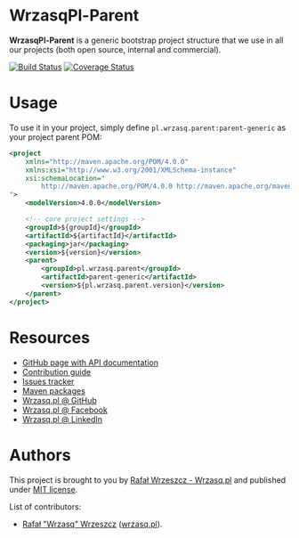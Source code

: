 <!---
# This file is part of the pl.wrzasq.parent.
#
# @license http://mit-license.org/ The MIT license
# @copyright 2015, 2017 - 2021 © by Rafał Wrzeszcz - Wrzasq.pl.
-->

# WrzasqPl-Parent

**WrzasqPl-Parent** is a generic bootstrap project structure that we use in all our projects (both open source, internal
and commercial).

[![Build Status](https://github.com/rafalwrzeszcz-wrzasqpl/pl.wrzasq.parent/actions/workflows/build.yaml/badge.svg)](https://github.com/rafalwrzeszcz-wrzasqpl/pl.wrzasq.parent/actions)
[![Coverage Status](https://coveralls.io/repos/github/rafalwrzeszcz-wrzasqpl/pl.wrzasq.parent/badge.svg)](https://coveralls.io/github/rafalwrzeszcz-wrzasqpl/pl.wrzasq.parent)

# Usage

To use it in your project, simply define `pl.wrzasq.parent:parent-generic` as your project parent POM:

```xml
<project
    xmlns="http://maven.apache.org/POM/4.0.0"
    xmlns:xsi="http://www.w3.org/2001/XMLSchema-instance"
    xsi:schemaLocation="
        http://maven.apache.org/POM/4.0.0 http://maven.apache.org/maven-v4_0_0.xsd
">
    <modelVersion>4.0.0</modelVersion>

    <!-- core project settings -->
    <groupId>${groupId}</groupId>
    <artifactId>${artifactId}</artifactId>
    <packaging>jar</packaging>
    <version>${version}</version>
    <parent>
        <groupId>pl.wrzasq.parent</groupId>
        <artifactId>parent-generic</artifactId>
        <version>${pl.wrzasq.parent.version}</version>
    </parent>
</project>
```

# Resources

-   [GitHub page with API documentation](https://rafalwrzeszcz-wrzasqpl.github.io/pl.wrzasq.parent)
-   [Contribution guide](https://github.com/rafalwrzeszcz-wrzasqpl/.github/blob/master/CONTRIBUTING.md)
-   [Issues tracker](https://github.com/rafalwrzeszcz-wrzasqpl/pl.wrzasq.parent/issues)
-   [Maven packages](https://search.maven.org/search?q=g:pl.wrzasq.parent)
-   [Wrzasq.pl @ GitHub](https://github.com/rafalwrzeszcz-wrzasqpl)
-   [Wrzasq.pl @ Facebook](https://www.facebook.com/wrzasqpl)
-   [Wrzasq.pl @ LinkedIn](https://www.linkedin.com/company/wrzasq-pl/)

# Authors

This project is brought to you by [Rafał Wrzeszcz - Wrzasq.pl](https://wrzasq.pl) and published under
[MIT license](https://github.com/rafalwrzeszcz-wrzasqpl/pl.wrzasq.parent/tree/master/LICENSE).

List of contributors:

-   [Rafał "Wrzasq" Wrzeszcz](https://github.com/rafalwrzeszcz) ([wrzasq.pl](https://wrzasq.pl)).

